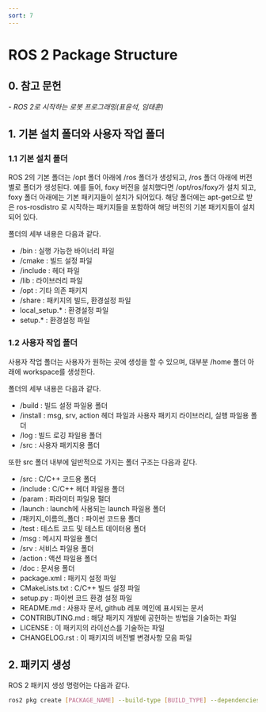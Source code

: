 ```yaml
---
sort: 7
---
```


# ROS 2 Package Structure

## 0. 참고 문헌
*- ROS 2로 시작하는 로봇 프로그래밍(표윤석, 임태훈)*

## 1. 기본 설치 폴더와 사용자 작업 폴더
### 1.1 기본 설치 폴더
ROS 2의 기본 폴더는 /opt 폴더 아래에 /ros 폴더가 생성되고, /ros 폴더 아래에 버전별로 폴더가 생성된다. 예를 들어, foxy 버전을 설치했다면 /opt/ros/foxy가 설치 되고, foxy 폴더 아래에는 기본 패키지들이 설치가 되어있다. 해당 폴더에는 apt-get으로 받은 ros-rosdistro 로 시작하는 패키지들을 포함하여 해당 버전의 기본 패키지들이 설치되어 있다.

폴더의 세부 내용은 다음과 같다.
* /bin : 실행 가능한 바이너리 파일
* /cmake : 빌드 설정 파일
* /include : 헤더 파일
* /lib : 라이브러리 파일
* /opt : 기타 의존 패키지
* /share : 패키지의 빌드, 환경설정 파일
* local_setup.* : 환경설정 파일
* setup.* : 환경설정 파일

### 1.2 사용자 작업 폴더
사용자 작업 폴더는 사용자가 원하는 곳에 생성을 할 수 있으며, 대부분 /home 폴더 아래에 workspace를 생성한다.

폴더의 세부 내용은 다음과 같다.
* /build : 빌드 설정 파일용 폴더
* /install : msg, srv, action 헤더 파일과 사용자 패키지 라이브러리, 실행 파일용 폴더
* /log : 빌드 로깅 파일용 폴더
* /src : 사용자 패키지용 폴더

또한 src 폴더 내부에 일반적으로 가지는 폴더 구조는 다음과 같다.
* /src : C/C++ 코드용 폴더
* /include : C/C++ 헤더 파일용 폴더
* /param : 파라미터 파일용 펄더
* /launch : launch에 사용되는 launch 파일용 폴더
* /패키지_이름의_폴더 : 파이썬 코드용 폴더
* /test : 테스트 코드 및 테스트 데이터용 폴더
* /msg : 메시지 파일용 폴더
* /srv : 서비스 파일용 폴더
* /action : 액션 파일용 폴더
* /doc : 문서용 폴더
* package.xml : 패키지 설정 파일
* CMakeLists.txt : C/C++ 빌드 설정 파일
* setup.py : 파이썬 코드 환경 설정 파일
* README.md : 사용자 문서, github 레포 메인에 표시되는 문서
* CONTRIBUTING.md : 해당 패키지 개발에 공헌하는 방법을 기술하는 파일
* LICENSE : 이 패키지의 라이선스를 기술하는 파일
* CHANGELOG.rst : 이 패키지의 버전별 변경사항 모음 파일

## 2. 패키지 생성
ROS 2 패키지 생성 명령어는 다음과 같다.

```bash
ros2 pkg create [PACKAGE_NAME] --build-type [BUILD_TYPE] --dependencies [DEPENDNECY_PACKAGE_1] [DEPENDNECY_PACKAGE_N]
```

